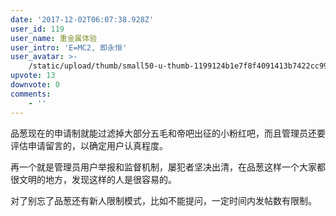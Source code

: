 ```yaml
---
date: '2017-12-02T06:07:38.928Z'
user_id: 119
user_name: 重金属体验
user_intro: 'E=MC2, 即永恒'
user_avatar: >-
    /static/upload/thumb/small50-u-thumb-1199124b1e7f8f4091413b7422cc9979190e963b1da.png
upvote: 13
downvote: 0
comments:
    - ''
---
```


品葱现在的申请制就能过滤掉大部分五毛和帝吧出征的小粉红吧，而且管理员还要评估申请留言的，以确定用户认真程度。

再一个就是管理员用户举报和监督机制，屡犯者坚决出清，在品葱这样一个大家都很文明的地方，发现这样的人是很容易的。

对了别忘了品葱还有新人限制模式，比如不能提问，一定时间内发帖数有限制。
